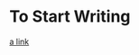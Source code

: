# To Start Writing

[a link](https://github.com/Ahket-net/docs/blob/nael/CADET%20Reference%20Manual.md)
